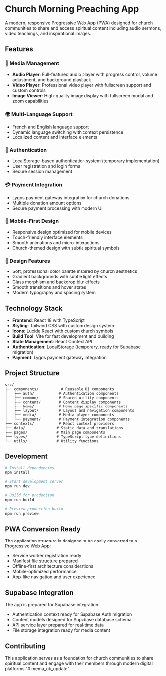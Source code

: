 # Church Morning Preaching App

A modern, responsive Progressive Web App (PWA) designed for church communities to share and access spiritual content including audio sermons, video teachings, and inspirational images.

## Features

### 🎵 Media Management
- **Audio Player**: Full-featured audio player with progress control, volume adjustment, and background playback
- **Video Player**: Professional video player with fullscreen support and custom controls
- **Image Viewer**: High-quality image display with fullscreen modal and zoom capabilities

### 🌍 Multi-Language Support
- French and English language support
- Dynamic language switching with context persistence
- Localized content and interface elements

### 🔐 Authentication
- LocalStorage-based authentication system (temporary implementation)
- User registration and login forms
- Secure session management

### 💳 Payment Integration
- Lygos payment gateway integration for church donations
- Multiple donation amount options
- Secure payment processing with modern UI

### 📱 Mobile-First Design
- Responsive design optimized for mobile devices
- Touch-friendly interface elements
- Smooth animations and micro-interactions
- Church-themed design with subtle spiritual symbols

### 🎨 Design Features
- Soft, professional color palette inspired by church aesthetics
- Gradient backgrounds with subtle light effects
- Glass morphism and backdrop blur effects
- Smooth transitions and hover states
- Modern typography and spacing system

## Technology Stack

- **Frontend**: React 18 with TypeScript
- **Styling**: Tailwind CSS with custom design system
- **Icons**: Lucide React with custom church symbols
- **Build Tool**: Vite for fast development and building
- **State Management**: React Context API
- **Authentication**: LocalStorage (temporary, ready for Supabase migration)
- **Payment**: Lygos payment gateway integration

## Project Structure

```
src/
├── components/          # Reusable UI components
│   ├── auth/           # Authentication components
│   ├── common/         # Shared utility components
│   ├── content/        # Content display components
│   ├── home/           # Home page specific components
│   ├── layout/         # Layout and navigation components
│   ├── media/          # Media player components
│   └── payment/        # Payment integration components
├── contexts/           # React context providers
├── data/              # Static data and translations
├── pages/             # Main page components
├── types/             # TypeScript type definitions
└── utils/             # Utility functions

```

## Development

```bash
# Install dependencies
npm install

# Start development server
npm run dev

# Build for production
npm run build

# Preview production build
npm run preview
```

## PWA Conversion Ready

The application structure is designed to be easily converted to a Progressive Web App:

- Service worker registration ready
- Manifest file structure prepared
- Offline-first architecture considerations
- Mobile-optimized performance
- App-like navigation and user experience

## Supabase Integration

The app is prepared for Supabase integration:

- Authentication context ready for Supabase Auth migration
- Content models designed for Supabase database schema
- API service layer prepared for real-time data
- File storage integration ready for media content

## Contributing

This application serves as a foundation for church communities to share spiritual content and engage with their members through modern digital platforms."# mema_ok_update" 

